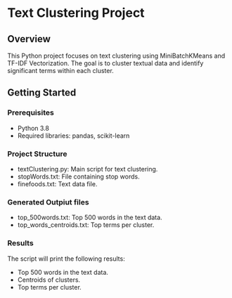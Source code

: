 # Text Clustering Project

## Overview

This Python project focuses on text clustering using MiniBatchKMeans and TF-IDF Vectorization. The goal is to cluster textual data and identify significant terms within each cluster.

## Getting Started

### Prerequisites

- Python 3.8
- Required libraries: pandas, scikit-learn

### Project Structure
- textClustering.py: Main script for text clustering.
- stopWords.txt: File containing stop words.
- finefoods.txt: Text data file.

### Generated Outpiut files

- top_500words.txt: Top 500 words in the text data.
- top_words_centroids.txt: Top terms per cluster.

### Results
The script will print the following results:

- Top 500 words in the text data.
- Centroids of clusters.
- Top terms per cluster.
